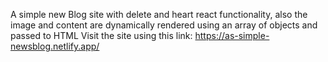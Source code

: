 A simple new Blog site with delete and heart react functionality, also the image and content are dynamically rendered using an array of objects and passed to HTML
Visit the site using this link: https://as-simple-newsblog.netlify.app/
